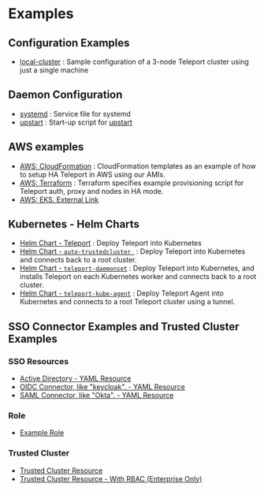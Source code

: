 # Examples

## Configuration Examples

* [local-cluster](https://github.com/gravitational/teleport/tree/master/examples/local-cluster) : Sample configuration of a 3-node Teleport cluster using just a single machine

## Daemon Configuration

* [systemd](https://github.com/gravitational/teleport/tree/master/examples/systemd) : Service file for systemd
* [upstart](https://github.com/gravitational/teleport/tree/master/examples/upstart) : Start-up script for [upstart](https://en.wikipedia.org/wiki/Upstart)

## AWS examples

* [AWS: CloudFormation](https://github.com/gravitational/teleport/tree/master/examples/aws/cloudformation#aws-cloudformation-based-provisioning-example) : CloudFormation templates as an example of how to setup HA Teleport in AWS using our AMIs.
* [AWS: Terraform](https://github.com/gravitational/teleport/tree/master/examples/aws/terraform#terraform-based-provisioning-example-amazon-single-ami) : Terraform specifies example provisioning script for Teleport auth, proxy and nodes in HA mode.
* [AWS: EKS. External Link](https://aws.amazon.com/blogs/opensource/authenticating-eks-github-credentials-teleport/)

## Kubernetes - Helm Charts

* [Helm Chart - Teleport](https://github.com/gravitational/teleport/tree/master/examples/chart/teleport) : Deploy Teleport into Kubernetes
* [Helm Chart - `auto-trustedcluster `](https://github.com/gravitational/teleport/tree/master/examples/chart/teleport-auto-trustedcluster) : Deploy Teleport into Kubernetes and connects back to a root cluster.
* [Helm Chart - `teleport-daemonset`](https://github.com/gravitational/teleport/tree/master/examples/chart/teleport-auto-trustedcluster) : Deploy Teleport into Kubernetes, and installs Teleport on each Kubernetes worker and connects back to a root cluster.
* [Helm Chart - `teleport-kube-agent`](https://github.com/gravitational/teleport/tree/master/examples/chart/teleport-kube-agent) : Deploy Teleport Agent into Kubernetes and connects to a root Teleport cluster using a tunnel.

## SSO Connector Examples and Trusted Cluster Examples
### SSO Resources
* [Active Directory - YAML Resource](https://github.com/gravitational/teleport/blob/master/examples/resources/adfs-connector.yaml)
* [OIDC Connector, like "keycloak". - YAML Resource](https://github.com/gravitational/teleport/blob/master/examples/resources/oidc-connector.yaml)
* [SAML Connector, like "Okta". - YAML Resource](https://github.com/gravitational/teleport/blob/master/examples/resources/saml-connector.yaml)


### Role
* [Example Role](https://github.com/gravitational/teleport/blob/master/examples/resources/role.yaml)

### Trusted Cluster
* [Trusted Cluster Resource](https://github.com/gravitational/teleport/blob/master/examples/resources/trusted_cluster.yaml)
* [Trusted Cluster Resource - With RBAC (Enterprise Only)](https://github.com/gravitational/teleport/blob/master/examples/resources/trusted_cluster_enterprise.yaml)